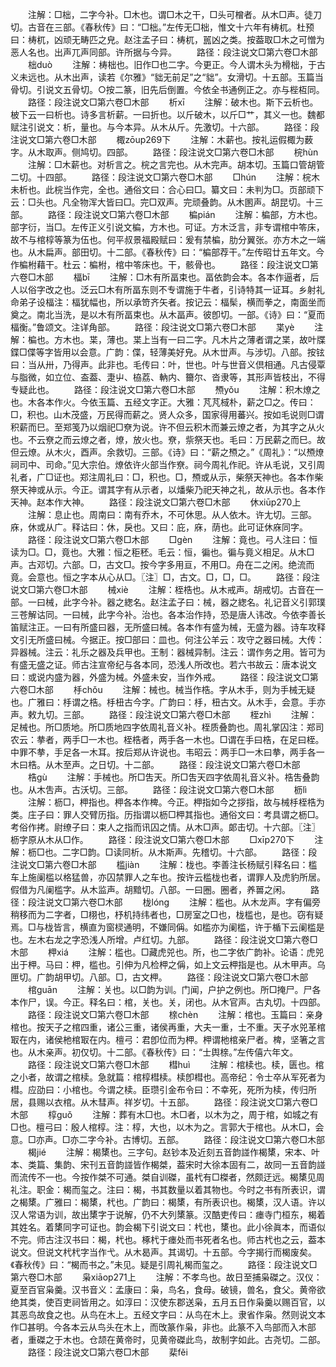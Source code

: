 <!-- { "loadSidebar": true } -->
　　注解：□柮，二字今补。□木也。谓□木之干，□头可橧者。从木□声。徒刀切。古音在三部。《春秋传》曰：“□柮。”左传无□柮，惟文十六年有梼杌。杜预曰：梼杌，凶顽无畴匹之皃。赵注孟子曰：梼杌，嚚凶之类。按葢取□木之可憎为恶人名也。出声兀声同部。许所据与今异。
　　路径：段注说文□第六卷□木部
　　柮duò
　　注解：梼柮也。旧作□也二字。今更正。今人谓木头为榾柮，于古义未远也。从木出声，读若《尔雅》“貀无前足”之“貀”。女滑切。十五部。玉篇当骨切。引说文五骨切。○按二篆，旧先后倒置。今依全书通例正之。亦与梐枑同。
　　路径：段注说文□第六卷□木部
　　析xī
　　注解：破木也。斯下云析也。柀下云一曰析也。诗多言析薪。一曰折也。以斤破木，以斤□艹，其义一也。魏都赋注引说文：析，量也。与今本异。从木从斤。先激切。十六部。
　　路径：段注说文□第六卷□木部
　　棷zōup269下
　　注解：木薪也。按礼运假棷为薮字。从木取声。侧鸠切。四部。
　　路径：段注说文□第六卷□木部
　　梡hùn
　　注解：□木薪也。对析言之。梡之言完也。从木完声。胡本切。玉篇口管胡管二切。十四部。
　　路径：段注说文□第六卷□木部
　　□hún
　　注解：梡木未析也。此梡当作完，全也。通俗文曰：合心曰□。纂文曰：未判为□。页部顽下云：□头也。凡全物浑大皆曰□。完□双声。完顽叠韵。从木圂声。胡昆切。十三部。
　　路径：段注说文□第六卷□木部
　　楄pián
　　注解：楄部，方木也。部字衍，当□。左传正义引说文楄，方木也。可证。方木泛言，非专谓棺中笭床，故不与棺椁等篆为伍也。何平叔景福殿赋曰：爰有禁楄，肋分翼张。亦方木之一端也。从木扁声。部田切。十二部。《春秋传》曰：“楄部荐干。”左传昭廿五年文。今作楄柎藉干。杜云：楄柎，棺中笭床也。干，骸骨也。
　　路径：段注说文□第六卷□木部
　　楅bī
　　注解：□木有所畐束也。畐依韵会本。各本作逼者，后人以俗字改之也。泛云□木有所畐东则不专谓施于牛者，引诗特其一证耳。乡射礼命弟子设楅注：楅犹幅也，所以承笴齐矢者。按记云：楅髤，横而拳之，南面坐而奠之。南北当洗，是以木有所畐束也。从木畐声。彼卽切。一部。《诗》曰：“夏而楅衡。”鲁颂文。注详角部。
　　路径：段注说文□第六卷□木部
　　枼yè
　　注解：楄也。方木也。枼，薄也。枼上当有一曰二字。凡木片之薄者谓之枼，故叶牒鍱□偞等字皆用以会意。广韵：偞，轻薄美好皃。从木丗声。与涉切。八部。按铉曰：当从卅，乃得声。此非也。毛传曰：叶，世也。叶与世音义倶相通。凡古侵覃与脂微，如立位、盇葢、疌屮、栛荔、軜内、籋尔、沓隶等，其形声皆枝出，不得专疑此也。
　　路径：段注说文□第六卷□木部
　　槱yǒu
　　注解：积木燎之也。木各本作火。今依玉篇、五经文字正。大雅：芃芃棫朴，薪之□之。传曰：□，积也。山木茂盛，万民得而薪之。贤人众多，国家得用蕃兴。按如毛说则□谓积薪而巳。至郑笺乃以烟祀□尞为说。许不但云积木而兼云燎之者，为其字之从火也。不云尞之而云燎之者，燎，放火也。尞，祡祭天也。毛曰：万民薪之而巳。故但云燎。从木火，酉声。余救切。三部。《诗》曰：“薪之槱之。”《周礼》：“以槱燎祠司中、司命。”见大宗伯。燎依许火部当作尞。祠今周礼作祀。许从毛说，又引周礼者，广□证也。郑注周礼曰：□，积也。□，槱或从示，柴祭天神也。各本作柴祭天神或从示。今正。谓其字有从示者，以燔柴乃祀天神之礼，故从示也。各本作天神。赵本作大神。
　　路径：段注说文□第六卷□木部
　　休xiūp270上
　　注解：息止也。周南曰：南有乔木，不可休思。从人依木。许尢切。三部。庥，休或从广。释诂曰：休，戾也。又曰：庇，庥，荫也。此可证休庥同字。
　　路径：段注说文□第六卷□木部
　　□ɡèn
　　注解：竟也。弓人注曰：恒读为□。□，竟也。大雅：恒之秬秠。毛云：恒，徧也。徧与竟义相足。从木□声。古邓切。六部。□，古文□。按今字多用亘，不用□。舟在二之闲。绝流而竟。会意也。恒之字本从心从□。〖注〗□，古文。□，□，□。
　　路径：段注说文□第六卷□木部
　　械xiè
　　注解：桎梏也。从木戒声。胡戒切。古音在一部。一曰械，此字今补。器之緫名。赵注孟子曰：械，器之緫名。礼记音义引郭璞三苍解诂同。一曰械，此字今补。治也。各本治作持，恐是唐人讳改。今依李善长笛赋注正。一曰有所盛曰器，无所盛曰械。各本作有盛为械，无盛为器。诗车攻释文引无所盛曰械。今据正。按□部曰：皿也。何注公羊云：攻守之器曰械。大传：异器械。注云：礼乐之器及兵甲也。王制：器械异制。注云：谓作务之用。皆可为有盛无盛之证。师古注宣帝纪与各本同，恐浅人所改也。若六书故云：唐本说文曰：或说内盛为器，外盛为械。外盛未安，当作外戒。
　　路径：段注说文□第六卷□木部
　　杽chǒu
　　注解：械也。械当作梏。字从木手，则为手械无疑也。广雅曰：杽谓之梏。杽杻古今字。广韵曰：杽，杻古文。从木手，会意。手亦声。敕九切。三部。
　　路径：段注说文□第六卷□木部
　　桎zhì
　　注解：足械也。所□质地。所□质地四字依周礼音义补。桎质叠韵也。周礼掌囚注：郑司农云：拲者，两手□一木也。桎梏者，两手各一木也。□谓在手曰梏，在足曰桎。中罪不拲，手足各一木耳。按后郑从许说也。韦昭云：两手□一木曰拲，两手各一木曰梏。从木至声。之日切。十二部。
　　路径：段注说文□第六卷□木部
　　梏ɡù
　　注解：手械也。所□吿天。所□吿天四字依周礼音义补。梏吿叠韵也。从木吿声。古沃切。三部。
　　路径：段注说文□第六卷□木部
　　枥lì
　　注解：枥□，柙指也。柙各本作椑。今正。柙指如今之拶指，故与械杽桎梏为类。庄子曰：罪人交臂历指。历指谓以枥□柙其指也。通俗文曰：考具谓之枥□。考俗作拷。尉缭子曰：束人之指而讯囚之情。从木□声。郞击切。十六部。〖注〗枥字原从木从□作。
　　路径：段注说文□第六卷□木部
　　□xīp270下
　　注解：枥□也。二字□韵。□读同析。从木斯声。先稽切。十六部。
　　路径：段注说文□第六卷□木部
　　槛jiàn
　　注解：栊也。李善注长杨赋引释名曰：槛车上施阑槛以格猛兽，亦囚禁罪人之车也。按许云槛栊也者，谓罪人及虎豹所居。假借为凡阑槛字。从木监声。胡黯切。八部。一曰圈。圈者，养嘼之闲。
　　路径：段注说文□第六卷□木部
　　栊lónɡ
　　注解：槛也。从木龙声。字有偏旁稍移而为二字者，□栩也，杼机持纬者也，□房室之□也，栊槛也，是也。窃有疑焉。□与栊皆言，横直为窗棂通明，不嫌同偁。如槛亦为阑槛，许于楯下云阑槛是也。左木右龙之字恐浅人所增。卢红切。九部。
　　路径：段注说文□第六卷□木部
　　柙xiá
　　注解：槛也。□藏虎兕也。所，也二字依广韵补。论语：虎兕出于柙。马曰：柙，槛也。引伸为凡检柙之偁，如上文云柙指是也。从木甲声。乌匣切。广韵胡甲切。八部。□，古文柙。
　　路径：段注说文□第六卷□木部
　　棺ɡuān
　　注解：关也。以□韵为训。门闻，户护之例也。所□掩尸。尸各本作尸，误。今正。释名曰：棺，关也。关，闭也。从木官声。古丸切。十四部。
　　路径：段注说文□第六卷□木部
　　榇chèn
　　注解：棺也。玉篇曰：亲身棺也。按天子之棺四重，诸公三重，诸侯再重，大夫一重，士不重。天子水兕革棺冣在内，诸侯杝棺冣在内。檀弓：君卽位而为柙。柙谓杝棺亲尸者。椑，坚箸之言也。从木亲声。初仅切。十二部。《春秋传》曰：“士舆榇。”左传僖六年文。
　　路径：段注说文□第六卷□木部
　　槥huì
　　注解：棺椟也。椟，匮也。棺之小者，故谓之棺椟。急就篇：棺椁槥椟。椟卽槥也。高帝纪：令士卒从军死者为槥。应劭曰：小棺也。今谓之椟。臣瓒引金布令曰：不幸死，死所为椟，传归所居，县赐以衣棺。从木彗声。祥岁切。十五部。
　　路径：段注说文□第六卷□木部
　　椁ɡuǒ
　　注解：葬有木□也。木□者，以木为之，周于棺，如城之有□也。檀弓曰：殷人棺椁。注：椁，大也，以木为之。言郭大于棺也。从木□，会意。□亦声。□亦二字今补。古博切。五部。
　　路径：段注说文□第六卷□木部
　　楬jié
　　注解：楬橥也。三字句。赵钞本及近刻五音韵諩作楬橥，宋本、叶本、类篇、集韵、宋刊五音韵諩皆作楬桀，葢宋时大徐本固有二，故同一五音韵諩而流传不一也。今按作桀不可通。桀自训磔，虽杙有□榤者，然颇迂远。楬橥见周礼注。职金：楬而玺之。注曰：楬，书其数量以着其物也。今时之书有所表识，谓之楬橥。广雅曰：楬橥，杙也。广韵曰：楬橥，有所表识也。楬橥，汉人语。许以汉人常语为训，故出橥字于说解，仍不大列橥篆。汉酷吏传曰：瘗寺门桓东，楬着其姓名。着橥同字可证也。韵会楬下引说文曰：杙也，橥也。此小徐眞本，而语似不完。师古注汉书曰：楬，杙也。椓杙于瘗处而书死者名也。师古杙也之云，葢本说文。但说文杙杙字当作弋。从木曷声。其谒切。十五部。今字揭行而楬废矣。《春秋传》曰：“楬而书之。”未见。疑是引周礼楬而玺之。
　　路径：段注说文□第六卷□木部
　　枭xiāop271上
　　注解：不孝鸟也。故日至捕枭磔之。汉仪：夏至百官枭羹。汉书音义：孟康曰：枭，鸟名，食母。破镜，兽名，食父。黄帝欲绝其类，使百吏祠皆用之。如淳曰：汉使东郡送枭，五月五日作枭羹以赐百官，以其恶鸟故食之也。从鸟在木上。五经文字曰：从鸟在木上。隶省作枭。然则说文本作□甚明。今各本云从鸟头在木上，而攺篆作枭，非也。此篆不入鸟部而入木部者，重磔之于木也。仓颉在黄帝时，见黄帝磔此鸟，故制字如此。古尧切。二部。
　　路径：段注说文□第六卷□木部
　　棐fěi
